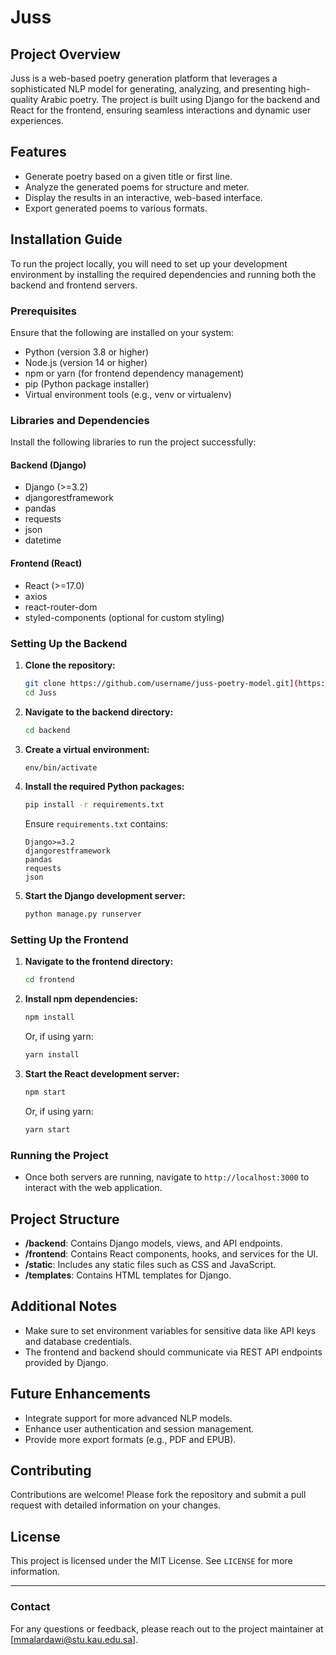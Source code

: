 # Juss

## Project Overview
Juss is a web-based poetry generation platform that leverages a sophisticated NLP model for generating, analyzing, and presenting high-quality Arabic poetry. The project is built using Django for the backend and React for the frontend, ensuring seamless interactions and dynamic user experiences.

## Features
- Generate poetry based on a given title or first line.
- Analyze the generated poems for structure and meter.
- Display the results in an interactive, web-based interface.
- Export generated poems to various formats.

## Installation Guide
To run the project locally, you will need to set up your development environment by installing the required dependencies and running both the backend and frontend servers.

### Prerequisites
Ensure that the following are installed on your system:
- Python (version 3.8 or higher)
- Node.js (version 14 or higher)
- npm or yarn (for frontend dependency management)
- pip (Python package installer)
- Virtual environment tools (e.g., venv or virtualenv)

### Libraries and Dependencies
Install the following libraries to run the project successfully:

#### Backend (Django)
- Django (>=3.2)
- djangorestframework
- pandas
- requests
- json
- datetime

#### Frontend (React)
- React (>=17.0)
- axios
- react-router-dom
- styled-components (optional for custom styling)

### Setting Up the Backend
1. **Clone the repository:**
   ```bash
   git clone https://github.com/username/juss-poetry-model.git](https://github.com/MahmuedAlardawi/Juss.git)
   cd Juss
   ```
   
2. **Navigate to the backend directory:**
   ```bash
   cd backend
   ```

2. **Create a virtual environment:**
   ```bash
   env/bin/activate
   ```

3. **Install the required Python packages:**
   ```bash
   pip install -r requirements.txt
   ```
   Ensure `requirements.txt` contains:
   ```
   Django>=3.2
   djangorestframework
   pandas
   requests
   json
   ```

5. **Start the Django development server:**
   ```bash
   python manage.py runserver
   ```

### Setting Up the Frontend
1. **Navigate to the frontend directory:**
   ```bash
   cd frontend
   ```

2. **Install npm dependencies:**
   ```bash
   npm install
   ```
   Or, if using yarn:
   ```bash
   yarn install
   ```

3. **Start the React development server:**
   ```bash
   npm start
   ```
   Or, if using yarn:
   ```bash
   yarn start
   ```

### Running the Project
- Once both servers are running, navigate to `http://localhost:3000` to interact with the web application.

## Project Structure
- **/backend**: Contains Django models, views, and API endpoints.
- **/frontend**: Contains React components, hooks, and services for the UI.
- **/static**: Includes any static files such as CSS and JavaScript.
- **/templates**: Contains HTML templates for Django.

## Additional Notes
- Make sure to set environment variables for sensitive data like API keys and database credentials.
- The frontend and backend should communicate via REST API endpoints provided by Django.

## Future Enhancements
- Integrate support for more advanced NLP models.
- Enhance user authentication and session management.
- Provide more export formats (e.g., PDF and EPUB).

## Contributing
Contributions are welcome! Please fork the repository and submit a pull request with detailed information on your changes.

## License
This project is licensed under the MIT License. See `LICENSE` for more information.

---
### Contact
For any questions or feedback, please reach out to the project maintainer at [mmalardawi@stu.kau.edu.sa].

